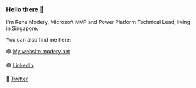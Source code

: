 ### Hello there 👋

I'm Rene Modery, Microsoft MVP and Power Platform Technical Lead, living in Singapore.

You can also find me here:

🟢 [My website modery.net](https://modery.net)
 
🟣 [LinkedIn](https://www.linkedin.com/in/modery/)
 
🔵 [Twitter](https://twitter.com/modery/)
<!--
**modery/modery** is a ✨ _special_ ✨ repository because its `README.md` (this file) appears on your GitHub profile.

Here are some ideas to get you started:

- 🔭 I’m currently working on ...
- 🌱 I’m currently learning ...
- 👯 I’m looking to collaborate on ...
- 🤔 I’m looking for help with ...
- 💬 Ask me about ...
- 📫 How to reach me: ...
- 😄 Pronouns: ...
- ⚡ Fun fact: ...
-->
